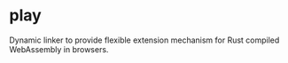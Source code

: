 # play

Dynamic linker to provide flexible extension mechanism for Rust compiled WebAssembly in browsers.
